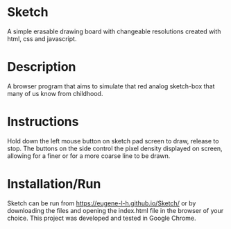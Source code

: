 # Sketch
A simple erasable drawing board with changeable resolutions created with html, css and javascript.

# Description
A browser program that aims to simulate that red analog sketch-box that many of us know from childhood.

# Instructions
Hold down the left mouse button on sketch pad screen to draw, release to stop. The buttons on the side control
the pixel density displayed on screen, allowing for a finer or for a more coarse
line to be drawn.

# Installation/Run
Sketch can be run from https://eugene-l-h.github.io/Sketch/ or by downloading the
files and opening the index.html file in the browser of your choice. 
This project was developed and tested in Google Chrome.
